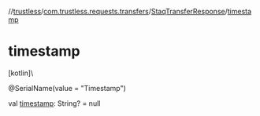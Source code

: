 //[trustless](../../../index.md)/[com.trustless.requests.transfers](../index.md)/[StaqTransferResponse](index.md)/[timestamp](timestamp.md)

# timestamp

[kotlin]\

@SerialName(value = &quot;Timestamp&quot;)

val [timestamp](timestamp.md): String? = null
